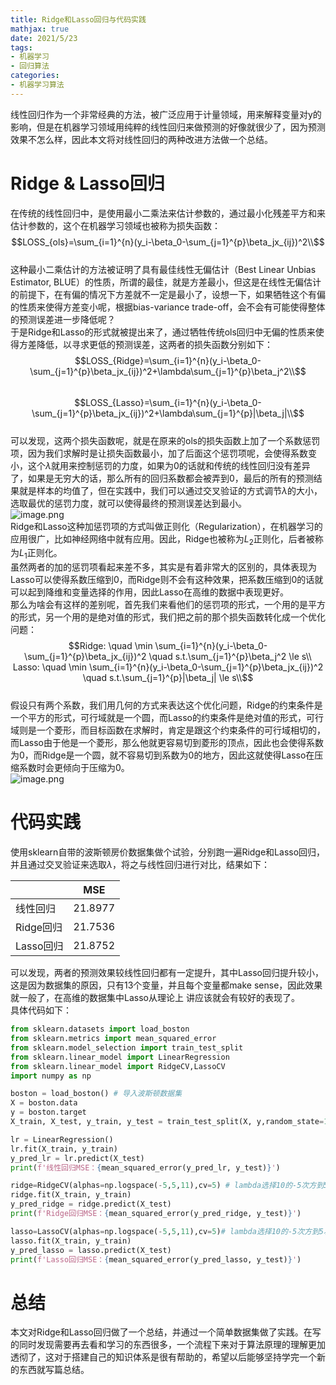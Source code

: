 ```yaml
---
title: Ridge和Lasso回归与代码实践
mathjax: true
date: 2021/5/23
tags:
- 机器学习
- 回归算法
categories: 
- 机器学习算法
---
```


线性回归作为一个非常经典的方法，被广泛应用于计量领域，用来解释变量对y的影响，但是在机器学习领域用纯粹的线性回归来做预测的好像就很少了，因为预测效果不怎么样，因此本文将对线性回归的两种改进方法做一个总结。

# Ridge & Lasso回归
在传统的线性回归中，是使用最小二乘法来估计参数的，通过最小化残差平方和来估计参数的，这个在机器学习领域也被称为损失函数：<br />$$LOSS_{ols}=\sum_{i=1}^{n}(y_i-\beta_0-\sum_{j=1}^{p}\beta_jx_{ij})^2\\$$<br />这种最小二乘估计的方法被证明了具有最佳线性无偏估计（Best Linear Unbias Estimator, BLUE）的性质，所谓的最佳，就是方差最小，但这是在线性无偏估计的前提下，在有偏的情况下方差就不一定是最小了，设想一下，如果牺牲这个有偏的性质来使得方差变小呢，根据bias-variance trade-off，会不会有可能使得整体的预测误差进一步降低呢？<br />于是Ridge和Lasso的形式就被提出来了，通过牺牲传统ols回归中无偏的性质来使得方差降低，以寻求更低的预测误差，这两者的损失函数分别如下：<br />$$LOSS_{Ridge}=\sum_{i=1}^{n}(y_i-\beta_0-\sum_{j=1}^{p}\beta_jx_{ij})^2+\lambda\sum_{j=1}^{p}\beta_j^2\\$$<br />$$LOSS_{Lasso}=\sum_{i=1}^{n}(y_i-\beta_0-\sum_{j=1}^{p}\beta_jx_{ij})^2+\lambda\sum_{j=1}^{p}|\beta_j|\\$$<br />可以发现，这两个损失函数呢，就是在原来的ols的损失函数上加了一个系数惩罚项，因为我们求解时是让损失函数最小，加了后面这个惩罚项呢，会使得系数变小，这个$\lambda$就用来控制惩罚的力度，如果为0的话就和传统的线性回归没有差异了，如果是无穷大的话，那么所有的回归系数都会被弄到0，最后的所有的预测结果就是样本的均值了，但在实践中，我们可以通过交叉验证的方式调节$\lambda$的大小，选取最优的惩罚力度，就可以使得最终的预测误差达到最小。<br />![image.png](https://cdn.nlark.com/yuque/0/2021/png/764062/1621696524735-840f5da7-5fe4-4149-80a7-13ef9c3cbec6.png#align=left&display=inline&height=249&id=jCBob)<br />Ridge和Lasso这种加惩罚项的方式叫做正则化（Regularization），在机器学习的应用很广，比如神经网络中就有应用。因此，Ridge也被称为$L_2$正则化，后者被称为$L_1$正则化。<br />虽然两者的加的惩罚项看起来差不多，其实是有着非常大的区别的，具体表现为Lasso可以使得系数压缩到0，而Ridge则不会有这种效果，把系数压缩到0的话就可以起到降维和变量选择的作用，因此Lasso在高维的数据中表现更好。<br />那么为啥会有这样的差别呢，首先我们来看他们的惩罚项的形式，一个用的是平方的形式，另一个用的是绝对值的形式，我们把之前的那个损失函数转化成一个优化问题：<br />$$Ridge: \quad \min \sum_{i=1}^{n}(y_i-\beta_0-\sum_{j=1}^{p}\beta_jx_{ij})^2 \quad s.t.\sum_{j=1}^{p}\beta_j^2 \le s\\
Lasso: \quad \min \sum_{i=1}^{n}(y_i-\beta_0-\sum_{j=1}^{p}\beta_jx_{ij})^2 \quad s.t.\sum_{j=1}^{p}|\beta_j| \le s\\$$<br />假设只有两个系数，我们用几何的方式来表达这个优化问题，Ridge的约束条件是一个平方的形式，可行域就是一个圆，而Lasso的约束条件是绝对值的形式，可行域则是一个菱形，而目标函数在求解时，肯定是跟这个约束条件的可行域相切的，而Lasso由于他是一个菱形，那么他就更容易切到菱形的顶点，因此也会使得系数为0，而Ridge是一个圆，就不容易切到系数为0的地方，因此这就使得Lasso在压缩系数时会更倾向于压缩为0。<br />![image.png](https://cdn.nlark.com/yuque/0/2021/png/764062/1621697160270-8a07af21-ed57-4ad0-b2ca-de6eed23bcf8.png#align=left&display=inline&height=240&id=hG528)


# 代码实践
使用sklearn自带的波斯顿房价数据集做个试验，分别跑一遍Ridge和Lasso回归，并且通过交叉验证来选取$\lambda$，将之与线性回归进行对比，结果如下：

|  | MSE |
| --- | --- |
| 线性回归 | 21.8977 |
| Ridge回归 | 21.7536 |
| Lasso回归 | 21.8752 |

可以发现，两者的预测效果较线性回归都有一定提升，其中Lasso回归提升较小，这是因为数据集的原因，只有13个变量，并且每个变量都make sense，因此效果就一般了，在高维的数据集中Lasso从理论上      讲应该就会有较好的表现了。<br />具体代码如下：
```python
from sklearn.datasets import load_boston
from sklearn.metrics import mean_squared_error
from sklearn.model_selection import train_test_split
from sklearn.linear_model import LinearRegression
from sklearn.linear_model import RidgeCV,LassoCV
import numpy as np

boston = load_boston() # 导入波斯顿数据集
X = boston.data
y = boston.target
X_train, X_test, y_train, y_test = train_test_split(X, y,random_state=1)

lr = LinearRegression()
lr.fit(X_train, y_train)
y_pred_lr = lr.predict(X_test)
print(f'线性回归MSE：{mean_squared_error(y_pred_lr, y_test)}')

ridge=RidgeCV(alphas=np.logspace(-5,5,11),cv=5) # lambda选择10的-5次方到5次方，五折交叉选择
ridge.fit(X_train, y_train)
y_pred_ridge = ridge.predict(X_test)
print(f'Ridge回归MSE：{mean_squared_error(y_pred_ridge, y_test)}')

lasso=LassoCV(alphas=np.logspace(-5,5,11),cv=5)# lambda选择10的-5次方到5次方，五折交叉选择
lasso.fit(X_train, y_train)
y_pred_lasso = lasso.predict(X_test)
print(f'Lasso回归MSE：{mean_squared_error(y_pred_lasso, y_test)}')
```

# 总结
本文对Ridge和Lasso回归做了一个总结，并通过一个简单数据集做了实践。在写的同时发现需要再去看和学习的东西很多，一个流程下来对于算法原理的理解更加透彻了，这对于搭建自己的知识体系是很有帮助的，希望以后能够坚持学完一个新的东西就写篇总结。
